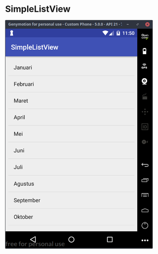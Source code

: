 # SimpleListView

![ListViewAndroid](https://raw.githubusercontent.com/farasyidk/SimpleListView/master/Screenshot_2018-12-28_23-50-19.png)
